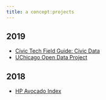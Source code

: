```yaml
---
title: a concept:projects
---
```


## 2019 
- [Civic Tech Field Guide: Civic Data](https://civictech.guide/civic-data/) 
- [UChicago Open Data Project](https://www.uchicagotechteam.com/open-data-project) 


## 2018 
- [HP Avocado Index](https://twitter.com/hpavocadoprice?lang=en)
